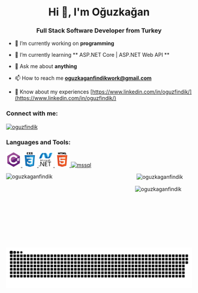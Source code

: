 
<h1  align="center">Hi 👋, I'm Oğuzkağan</h1>

<h3  align="center">Full Stack Software Developer from Turkey</h3>

  

- 🔭 I’m currently working on **programming**

  

- 🌱 I’m currently learning ** ASP.NET Core | ASP.NET Web API **

  

- 💬 Ask me about **anything**

  

- 📫 How to reach me **oguzkaganfindikwork@gmail.com**

  

- 📄 Know about my experiences [https://www.linkedin.com/in/oguzfindik/](https://www.linkedin.com/in/oguzfindik/)

  

<h3  align="left">Connect with me:</h3>

<p  align="left">

<a  href="https://linkedin.com/in/oguzfindik"  target="blank"><img  align="center"  src="https://raw.githubusercontent.com/rahuldkjain/github-profile-readme-generator/master/src/images/icons/Social/linked-in-alt.svg"  alt="oguzfindik" height="30"  width="40"  /></a>

</p> 

<h3  align="left">Languages and Tools:</h3>

<p  align="left">  <a  href="https://www.w3schools.com/cs/"  target="_blank"  rel="noreferrer">  <img  src="https://raw.githubusercontent.com/devicons/devicon/master/icons/csharp/csharp-original.svg"  alt="csharp"  width="40"  height="40"/>  </a> <a  href="https://www.w3schools.com/css/"  target="_blank"  rel="noreferrer">  <img  src="https://raw.githubusercontent.com/devicons/devicon/master/icons/css3/css3-original-wordmark.svg"  alt="css3"  width="40"  height="40"/>  </a> <a  href="https://dotnet.microsoft.com/"  target="_blank"  rel="noreferrer">  <img  src="https://raw.githubusercontent.com/devicons/devicon/master/icons/dot-net/dot-net-original-wordmark.svg"  alt="dotnet"  width="40"  height="40"/>  </a> <a  href="https://www.w3.org/html/"  target="_blank"  rel="noreferrer">  <img  src="https://raw.githubusercontent.com/devicons/devicon/master/icons/html5/html5-original-wordmark.svg"  alt="html5"  width="40"  height="40"/>  </a> <a  href="https://www.microsoft.com/en-us/sql-server"  target="_blank"  rel="noreferrer">  <img  src="https://www.svgrepo.com/show/303229/microsoft-sql-server-logo.svg"  alt="mssql"  width="40"  height="40"/>  </a>  



</p>

  

<p><img  align="left"  src="https://github-readme-stats.vercel.app/api/top-langs?username=oguzkaganfindik&show_icons=true&locale=en&layout=compact"  alt="oguzkaganfindik" width="350"  height="200"  /></p>

  

<p>&nbsp;<img  align="center"  src="https://github-readme-stats.vercel.app/api?username=oguzkaganfindik&show_icons=true&locale=en"  alt="oguzkaganfindik" width="455"  height="200" /></p>

  

<p><img  align="center"  src="https://github-readme-streak-stats.herokuapp.com/?user=oguzkaganfindik&"  alt="oguzkaganfindik" width="455"  height="200"/></p>

 <picture>
  <source media="(prefers-color-scheme: dark)" srcset="https://raw.githubusercontent.com/oguzkaganfindik/oguzkaganfindik/output/github-contribution-grid-snake-dark.svg">
  <source media="(prefers-color-scheme: light)" srcset="https://raw.githubusercontent.com/oguzkaganfindik/oguzkaganfindik/output/github-contribution-grid-snake.svg">
  <img alt="github contribution grid snake animation" src="https://raw.githubusercontent.com/oguzkaganfindik/oguzkaganfindik/output/github-contribution-grid-snake.svg">
</picture>


